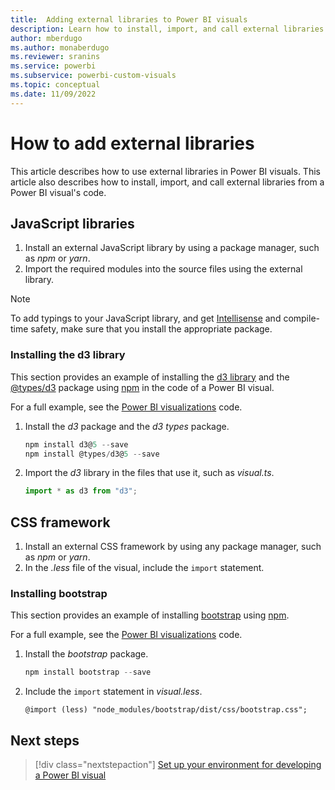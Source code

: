 ```yaml
---
title:  Adding external libraries to Power BI visuals
description: Learn how to install, import, and call external libraries in Power BI visuals with this tutorial.
author: mberdugo
ms.author: monaberdugo
ms.reviewer: sranins
ms.service: powerbi
ms.subservice: powerbi-custom-visuals
ms.topic: conceptual
ms.date: 11/09/2022
---
```


# How to add external libraries

This article describes how to use external libraries in Power BI visuals. This article also describes how to install, import, and call external libraries from a Power BI visual's code.

## JavaScript libraries

1. Install an external JavaScript library by using a package manager, such as *npm* or *yarn*.
2. Import the required modules into the source files using the external library.

>[!NOTE]
> To add typings to your JavaScript library, and get [Intellisense](https://code.visualstudio.com/docs/editor/intellisense) and compile-time safety, make sure that you install the appropriate package.

### Installing the d3 library

This section provides an example of installing the [d3 library](https://www.npmjs.com/package/d3) and the [@types/d3](https://www.npmjs.com/package/@types/d3) package using [npm](https://www.npmjs.com/) in the code of a Power BI visual.

For a full example, see the [Power BI visualizations](https://github.com/microsoft/powerbi-visuals-gantt/blob/master/src/gantt.ts#L29) code.

1. Install the *d3* package and the *d3 types* package.

    ```powershell
    npm install d3@5 --save
    npm install @types/d3@5 --save
    ```

2. Import the *d3* library in the files that use it, such as *visual.ts*.

    ```typescript
    import * as d3 from "d3";
    ```

## CSS framework

1. Install an external CSS framework by using any package manager, such as *npm* or *yarn*.
2. In the *.less* file of the visual, include the `import` statement.

### Installing bootstrap

This section provides an example of installing [bootstrap](https://www.npmjs.com/package/bootstrap) using [npm](https://www.npmjs.com/).

For a full example, see the [Power BI visualizations](https://github.com/Microsoft/powerbi-visuals-sankey/blob/c8200da56913cd8b253be949a35fad0f4472b6de/style/visual.less#L32) code.

1. Install the *bootstrap* package.

    ```powershell
    npm install bootstrap --save
    ```

2. Include the `import` statement in *visual.less*.

    ```less
    @import (less) "node_modules/bootstrap/dist/css/bootstrap.css";
    ```

## Next steps

> [!div class="nextstepaction"]
> [Set up your environment for developing a Power BI visual](environment-setup.md)
